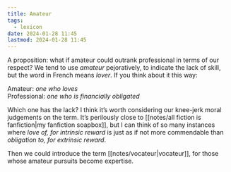 ```yaml
---
title: Amateur
tags:
  - lexicon
date: 2024-01-28 11:45
lastmod: 2024-01-28 11:45
---
```

A proposition: what if amateur could outrank professional in terms of our respect? We tend to use *amateur* pejoratively, to indicate the lack of skill, but the word in French means *lover*. If you think about it this way:

Amateur: *one who loves*  
Professional: *one who is financially obligated*

Which one has the lack? I think it’s worth considering our knee-jerk moral judgements on the term. It’s perilously close to [[notes/all fiction is fanfiction|my fanfiction soapbox]], but I can think of so many instances where *love of, for intrinsic reward* is just as if not more commendable than *obligation to, for extrinsic reward*. 

Then we could introduce the term [[notes/vocateur|vocateur]], for those whose amateur pursuits become expertise.